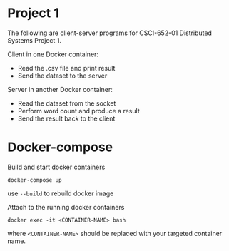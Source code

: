 # **Project 1**
The following are client-server programs for CSCI-652-01 Distributed Systems Project 1. 

Client in one Docker container:
- Read the .csv file and print result
- Send the dataset to the server
    
Server in another Docker container:
- Read the dataset from the socket 
- Perform word count and produce a result
- Send the result back to the client

# **Docker-compose**
Build and start docker containers
```
docker-compose up
```
use `--build` to rebuild docker image

Attach to the running docker containers
```
docker exec -it <CONTAINER-NAME> bash
```
where `<CONTAINER-NAME>` should be replaced with your targeted container name.